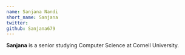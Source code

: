 ```yaml
---
name: Sanjana Nandi 
short_name: Sanjana
twitter: 
github: Sanjana679
---
```


**Sanjana** is a senior studying Computer Science at Cornell University.  
